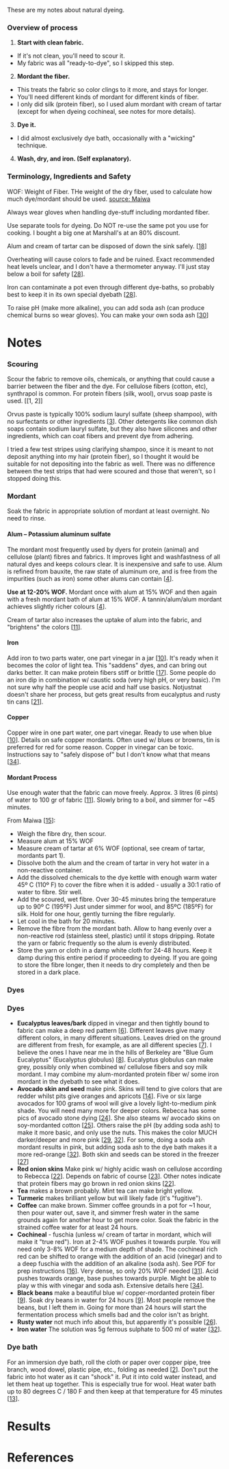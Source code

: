 These are my notes about natural dyeing.

### Overview of process
1. **Start with clean fabric.**
  - If it's not clean, you'll need to scour it. 
  - My fabric was all "ready-to-dye", so I skipped this step.
2. **Mordant the fiber.**
  - This treats the fabric so color clings to it more, and stays for longer. 
  - You'll need different kinds of mordant for different kinds of fiber. 
  - I only did silk (protein fiber), so I used alum mordant with cream of tartar (except for when dyeing cochineal, see notes for more details).
3. **Dye it.** 
- I did almost exclusively dye bath, occasionally with a "wicking" technique.
4. **Wash, dry, and iron. (Self explanatory).**


### Terminology, Ingredients and Safety

WOF: Weight of Fiber. THe weight of the dry fiber, used to calculate how much dye/mordant should be used. [source: Maiwa](http://maiwahandprints.blogspot.com/2010/11/natural-dyes-weight-of-fibre.html)

Always wear gloves when handling dye-stuff including mordanted fiber. 

Use separate tools for dyeing. Do NOT re-use the same pot you use for cooking. I bought a big one at Marshall's at an 80% discount.

Alum and cream of tartar can be disposed of down the sink safely. [[18]]


Overheating will cause colors to fade and be ruined. Exact recommended heat levels unclear, and I don't have a thermometer anyway. I'll just stay below a boil for safety [[28]].

Iron can contaminate a pot even through different dye-baths, so probably best to keep it in its own special dyebath [[28]].

To raise pH (make more alkaline), you can add soda ash (can produce chemical burns so wear gloves). You can make your own soda ash [[30]]


# Notes

### Scouring
Scour the fabric to remove oils, chemicals, or anything that could cause a barrier between the fiber and the dye. For cellulose fibers (cotton, etc), synthrapol is common. For protein fibers (silk, wool), orvus soap paste is used. [[1, 2]]

Orvus paste is typically 100% sodium lauryl sulfate (sheep shampoo), with no surfectants or other ingredients [[3]]. Other detergents like common dish soaps contain sodium lauryl sulfate, but they also have silicones and other ingredients, which can coat fibers and prevent dye from adhering. 

I tried a few test stripes using clarifying shampoo, since it is meant to not deposit anything into my hair (protein fiber), so I thought it would be suitable for not depositing into the fabric as well. There was no difference between the test strips that had were scoured and those that weren't, so I stopped doing this.

### Mordant

Soak the fabric in appropriate solution of mordant at least overnight. No need to rinse.

#### Alum – <b>Potassium aluminum sulfate</b> 
The mordant most frequently used by dyers for protein (animal) and cellulose (plant) fibres and fabrics. It improves light and washfastness of all natural dyes and keeps colours clear. It is inexpensive and safe to use. Alum is refined from bauxite, the raw state of aluminum ore, and is free from the impurities (such as iron) some other alums can contain [[4]].

<b>Use at 12-20% WOF.</b> Mordant once with alum at 15% WOF and then again with a fresh mordant bath of alum at 15% WOF. A tannin/alum/alum mordant achieves slightly richer colours [[4]].

Cream of tartar also increases the uptake of alum into the fabric, and "brightens" the colors [[11]].

#### Iron
Add iron to two parts water, one part vinegar in a jar [[10]]. It's ready when it becomes the color of light tea. This "saddens" dyes, and can bring out darks better. It can make protein fibers stiff or brittle [[17]]. Some people do an iron dip in combination w/ caustic soda (very high pH, or very basic). I'm not sure why half the people use acid and half use basics. Notjustnat doesn't share her process, but gets great results from eucalyptus and rusty tin cans [[21]].

#### Copper
Copper wire in one part water, one part vinegar. Ready to use when blue [[10]].
Details on safe copper mordants. Often used w/ blues or browns, tin is preferred for red for some reason. Copper in vinegar can be toxic. Instructions say to "safely dispose of" but I don't know what that means [[34]].

#### Mordant Process
Use enough water that the fabric can move freely. Approx. 3 litres (6 pints) of water to 100 gr of fabric [[11]].
Slowly bring to a boil, and simmer for ~45 minutes.

From Maiwa [[15]]:
- Weigh the fibre dry, then scour.
- Measure alum at 15% WOF
- Measure cream of tartar at 6% WOF (optional, see cream of tartar, mordants part 1).
- Dissolve both the alum and the cream of tartar in very hot water in a non-reactive container.
- Add the dissolved chemicals to the dye kettle with enough warm water 45º C (110º F) to cover the fibre when it is added - usually a 30:1 ratio of water to fibre. Stir well.
- Add the scoured, wet fibre. Over 30-45 minutes bring the temperature up to 90º C (195ºF) Just under simmer for wool, and 85ºC (185ºF) for silk. Hold for one hour, gently turning the fibre regularly. 
- Let cool in the bath for 20 minutes. 
- Remove the fibre from the mordant bath. Allow to hang evenly over a non-reactive rod (stainless steel, plastic) until it stops dripping. Rotate the yarn or fabric frequently so the alum is evenly distributed. 
- Store the yarn or cloth in a damp white cloth for 24-48 hours. Keep it damp during this entire period if proceeding to dyeing. If you are going to store the fibre longer, then it needs to dry completely and then be stored in a dark place.


### Dyes


### Dyes

- **Eucalyptus leaves/bark** dipped in vinegar and then tightly bound to fabric can make a deep red pattern [[6]]. Different leaves give many different colors, in many different situations. Leaves dried on the ground are different from fresh, for example, as are all different species [[7]]. I believe the ones I have near me in the hills of Berkeley are "Blue Gum Eucalyptus" (Eucalyptus globulus) [[8]]. Eucalyptus globulus can make grey, possibly only when combined w/ cellulose fibers and soy milk mordant. I may combine my alum-mordanted protein fiber w/ some iron mordant in the dyebath to see what it does.
- **Avocado skin and seed** make pink. Skins will tend to give colors that are redder whilst pits give oranges and apricots [[14]]. Five or six large avocados for 100 grams of wool will give a lovely light-to-medium pink shade. You will need many more for deeper colors.  Rebecca has some pics of avocado stone dying [[24]]. She also steams w/ avocado skins on soy-mordanted cotton [[25]]. Others raise the pH (by adding soda ash) to make it more basic, and only use the nuts. This makes the color MUCH darker/deeper and more pink [[29], [32]]. For some, doing a soda ash mordant results in pink, but adding soda ash to the dye bath makes it a more red-orange [[32]]. Both skin and seeds can be stored in the freezer [[27]]
- **Red onion skins** Make pink w/ highly acidic wash on cellulose according to Rebecca [[22]]. Depends on fabric of course [[23]]. Other notes indicate that protein fibers may go brown in red onion skins [[22]].
- **Tea** makes a brown probably. Mint tea can make bright yellow.
- **Turmeric** makes brilliant yellow but will likely fade (it's "fugitive").
- **Coffee** can make brown. Simmer coffee grounds in a pot for ~1 hour, then pour water out, save it, and simmer fresh water in the same grounds again for another hour to get more color. Soak the fabric in the strained coffee water for at least 24 hours.
- **Cochineal** - fuschia (unless w/ cream of tartar in mordant, which will make it "true red"). Iron at 2-4% WOF pushes it towards purple. You will need only 3-8% WOF for a medium depth of shade.  The cochineal rich red can be shifted to orange with the addition of an acid (vinegar) and to a deep fuschia with the addition of an alkaline (soda ash).  See PDF for prep instructions [[16]]. Very dense, so only 20% WOF needed [[31]]. Acid pushes towards orange, base pushes towards purple. Might be able to play w this with vinegar and soda ash. Extensive details here [[34]].
- **Black beans** make a beautiful blue w/ copper-mordanted protein fiber [[9]]. Soak dry beans in water for 24 hours [[9]]. Most people remove the beans, but I left them in. Going for more than 24 hours will start the fermentation process which smells bad and the color isn't as bright. 
- **Rusty water** not much info about this, but apparently it's possible [[26]].
- **Iron water** The solution was 5g ferrous sulphate to 500 ml of water [[32]].

### Dye bath
For an immersion dye bath, roll the cloth or paper over copper pipe, tree branch, wood dowel, plastic pipe, etc., folding as needed [[2]].
Don't put the fabric into hot water as it can "shock" it. Put it into cold water instead, and let them heat up together. This is especially true for wool.
Heat water bath up to 80 degrees C / 180 F and then keep at that temperature for 45 minutes [[13]].


# Results


# References
[1]: http://maiwahandprints.blogspot.com/2010/12/natural-dyes-scouring.html

[2]: https://wendyfe.wordpress.com/tutorial-leaf-monoprinting-by-cassandra-tondro/

[3]: https://www.generations-quilt-patterns.com/orvus.html

[4]: http://maiwahandprints.blogspot.ca/2013/01/natural-dyes-mordants-part-1.html?m=1

[6]: https://feltingandfiberstudio.com/2013/08/21/eco-printing-onto-a-silk-chiffon-scarf-by-terriea-kwong/

[7]: http://www.turkeyredjournal.com/archives/V13_I1/flint.html

[8]: https://www.theatlantic.com/science/archive/2016/11/the-great-eucalyptus-debate/509069/

[9]: http://www.mycrosspatch.com/blog/2016/06/10/natural-dyes-experimenting-with-black-beans/

[10]: http://wewilltellyouallofoursecrets.blogspot.com/2013/05/making-mordants.html

[11]: https://www.townhillstudio.co.uk/5-easy-steps-prepare-fabric-natural-plant-dyeing/

[12]: https://www.townhillstudio.co.uk/secret-dyeing-eucalyptus-bark-7-easy-steps/

[13]: https://www.townhillstudio.co.uk/make-simple-silky-striped-scarf-step-step/

[14]: http://www.allnaturaldyeing.com/dyeing-with-avocados/

[15]: http://maiwahandprints.blogspot.ca/2013/01/natural-dyes-mordants-part-3.html

[16]: https://cdn.shopify.com/s/files/1/1086/6542/files/GuideToNaturalDyes.pdf

[17]: http://maiwahandprints.blogspot.ca/2013/01/natural-dyes-mordants-part-2.html

[18]: http://barbararochester.blogspot.com/2007/10/what-i-have-been-up-to-lately.html?m=1

[19]: http://naturallydyeing.blogspot.com/2010/03/e-u-c-l-y-p-t-u-s-g-l-o-b-u-l-u-s.html

[20]: http://essellesbabble.blogspot.com/2006/04/rust-solution-dyeing-tutorial.html?m=1

[21]: https://notjustnat.blogspot.com.au/2013/08/natural-dye-plus-plus.html

[22]: http://www.rebeccadesnos.com/journal/2016/11/28/some-magic-from-red-onion-skins

[23]: https://www.instagram.com/p/BQaH-1VhLyQ/?taken-by=rebeccadesnos

[24]: http://www.rebeccadesnos.com/journal/2016/1/28/adventures-in-avocado-stone-dyeing

[25]: http://www.rebeccadesnos.com/journal/2015/6/1/bundle-dyeing-with-avocado-skin

[26]: http://www.rebeccadesnos.com/journal/2015/5/29/painting-with-rusty-water

[27]: http://www.rebeccadesnos.com/journal/2015/5/29/dyeing-with-avocado-skins

[28]: http://wooltribulations.blogspot.com/2017/01/dyes-from-red-onion-skins-on-wool.html

[29]: https://hookedanddyed.net/2014/05/28/natural-dye-avocado/

[30]: https://www.thoughtco.com/make-sodium-carbonate-from-sodium-bicarbonate-608266

[31]: https://www.dharmatrading.com/home/natural-dyes-101-with-cochineal-and-madder-root.html

[32]: https://mnfblog.com/2014/01/26/avocado-pips-and-silk/

[33]: http://www.wearingwoad.com/mordants-how-to-safely-prepare-a-mild-copper-mordant/

[34]: https://botanicalcolors.com/2014/06/10/dyeing-for-dummies-the-wonders-of-cochineal/

